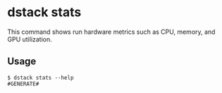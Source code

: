 # dstack stats

This command shows run hardware metrics such as CPU, memory, and GPU utilization.

## Usage

<div class="termy">

```shell
$ dstack stats --help
#GENERATE#
```

</div>

[//]: # (TODO: Provide examples)
